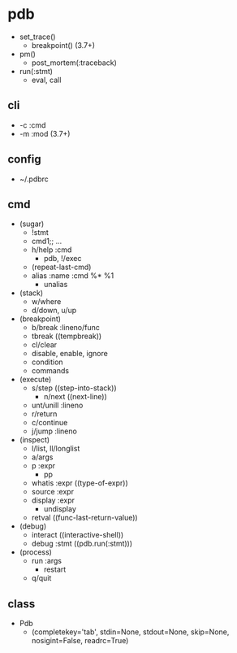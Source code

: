 # pdb
- set_trace()
  - breakpoint() (3.7+)
- pm()
  - post_mortem(:traceback)
- run(:stmt)
  - eval, call

## cli
- -c :cmd 
- -m :mod (3.7+)

## config
- ~/.pdbrc

## cmd
- (sugar)
  - !stmt
  - cmd1;; ...
  - h/help :cmd
    - pdb, !/exec
  - (repeat-last-cmd)
  - alias :name :cmd %* %1
    - unalias
- (stack)
  - w/where
  - d/down, u/up
- (breakpoint)
  - b/break :lineno/func
  - tbreak  ((tempbreak))
  - cl/clear
  - disable, enable, ignore
  - condition
  - commands
- (execute)
  - s/step  ((step-into-stack))
    - n/next  ((next-line))
  - unt/unill :lineno
  - r/return
  - c/continue
  - j/jump :lineno
- (inspect)
  - l/list, ll/longlist
  - a/args
  - p :expr
    - pp
  - whatis :expr  ((type-of-expr))
  - source :expr 
  - display :expr 
    - undisplay
  - retval  ((func-last-return-value))
- (debug)
  - interact  ((interactive-shell))
  - debug :stmt  ((pdb.run(:stmt)))
- (process)
  - run :args
    - restart
  - q/quit


## class
- Pdb
  - (completekey='tab', stdin=None, stdout=None, skip=None, nosigint=False, readrc=True)
